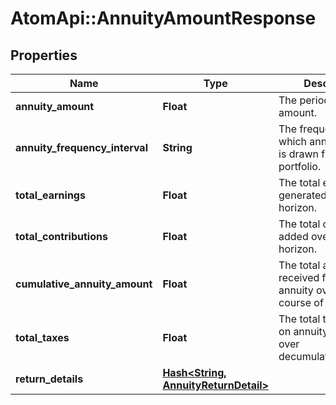 # AtomApi::AnnuityAmountResponse

## Properties
Name | Type | Description | Notes
------------ | ------------- | ------------- | -------------
**annuity_amount** | **Float** | The periodic annuity amount. | 
**annuity_frequency_interval** | **String** | The frequency at which annuity_amount is drawn from the portfolio. | 
**total_earnings** | **Float** | The total earnings generated over the horizon. | 
**total_contributions** | **Float** | The total contributinos added over the horizon. | 
**cumulative_annuity_amount** | **Float** | The total amount received from the annuity over the course of the plan. | 
**total_taxes** | **Float** | The total taxes paid on annuity payments over decumulation_horizon. | 
**return_details** | [**Hash&lt;String, AnnuityReturnDetail&gt;**](AnnuityReturnDetail.md) |  | 


